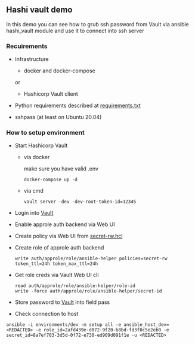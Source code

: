 ## Hashi vault demo

In this demo you can see how to grub ssh password from Vault via ansible hashi_vault module and use it to connect into ssh server

### Recuirements

* Infrastructure
  * docker and docker-compose

  or

  * Hashicorp Vault client

* Python requirements described at [requirements.txt](requirements.txt)

* sshpass (at least on Ubuntu 20.04)

### How to setup environment

* Start Hashicorp Vault
  * via docker
  
    make sure you have valid .env
    ```
    docker-compose up -d
    ```

  * via cmd
    ```
    vault server -dev -dev-root-token-id=12345
    ```

* Login into [Vault](http://127.0.0.1:8200)

* Enable approle auth backend via Web UI

* Create policy via Web UI from [secret-rw.hcl](secret-rw.hcl)

* Create role of approle auth backend
  ```
  write auth/approle/role/ansible-helper policies=secret-rw token_ttl=24h token_max_ttl=24h
  ```
* Get role creds via Vault Web UI cli 
  ```
  read auth/approle/role/ansible-helper/role-id
  write -force auth/approle/role/ansible-helper/secret-id
  ```

* Store password to [Vault](http://127.0.0.1:8200/ui/vault/secrets/secret/show/dev) into field pass

* Check connection to host
```
ansible -i environments/dev -m setup all -e ansible_host_dev=<REDACTED> -e role_id=2afd439e-d072-9f20-b8bd-fd3f0c5e2eb0 -e secret_id=8a7ef703-3d5d-0f72-e730-ed909d091f1e -u <REDACTED>
```

